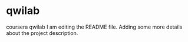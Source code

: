 # qwilab
coursera qwilab
I am editing the README file. Adding some more details about the project description.
